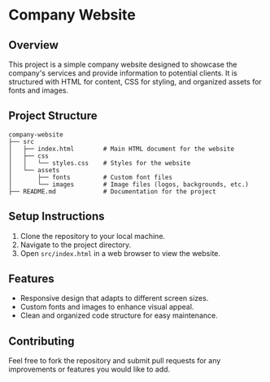 # Company Website

## Overview
This project is a simple company website designed to showcase the company's services and provide information to potential clients. It is structured with HTML for content, CSS for styling, and organized assets for fonts and images.

## Project Structure
```
company-website
├── src
│   ├── index.html        # Main HTML document for the website
│   ├── css
│   │   └── styles.css    # Styles for the website
│   └── assets
│       ├── fonts         # Custom font files
│       └── images        # Image files (logos, backgrounds, etc.)
├── README.md             # Documentation for the project
```

## Setup Instructions
1. Clone the repository to your local machine.
2. Navigate to the project directory.
3. Open `src/index.html` in a web browser to view the website.

## Features
- Responsive design that adapts to different screen sizes.
- Custom fonts and images to enhance visual appeal.
- Clean and organized code structure for easy maintenance.

## Contributing
Feel free to fork the repository and submit pull requests for any improvements or features you would like to add.